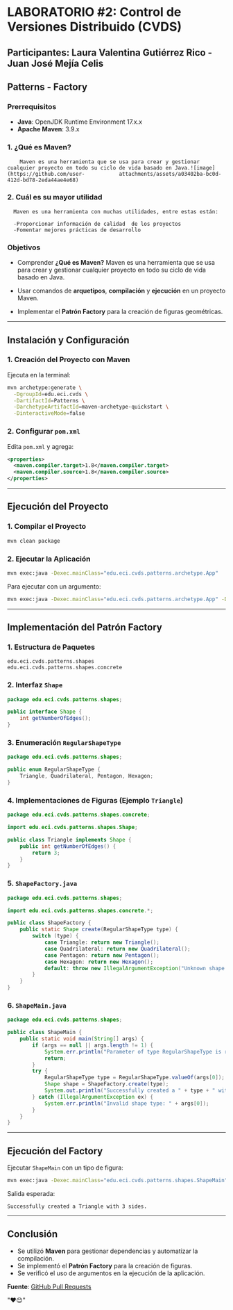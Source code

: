 # LABORATORIO #2: Control de Versiones Distribuido (CVDS)
## Participantes: Laura Valentina Gutiérrez Rico - Juan José Mejía Celis
## Patterns - Factory

### Prerrequisitos
- **Java**: OpenJDK Runtime Environment 17.x.x
- **Apache Maven**: 3.9.x


### 1.	¿Qué es Maven?
```
    Maven es una herramienta que se usa para crear y gestionar cualquier proyecto en todo su ciclo de vida basado en Java.![image](https://github.com/user-           attachments/assets/a03402ba-bc0d-412d-bd78-2eda44ae4e68)

```
### 2.	Cuál es su mayor utilidad
```
  Maven es una herramienta con muchas utilidades, entre estas están:

  -Proporcionar información de calidad  de los proyectos
  -Fomentar mejores prácticas de desarrollo
```

### Objetivos
- Comprender **¿Qué es Maven?**
  Maven es una herramienta que se usa para crear y gestionar cualquier proyecto en todo su ciclo de vida basado en Java.

- Usar comandos de **arquetipos**, **compilación** y **ejecución** en un proyecto Maven.
- Implementar el **Patrón Factory** para la creación de figuras geométricas.

---

## Instalación y Configuración

### 1. Creación del Proyecto con Maven
Ejecuta en la terminal:
```sh
mvn archetype:generate \
  -DgroupId=edu.eci.cvds \
  -DartifactId=Patterns \
  -DarchetypeArtifactId=maven-archetype-quickstart \
  -DinteractiveMode=false
```

### 2. Configurar `pom.xml`
Edita `pom.xml` y agrega:
```xml
<properties>
  <maven.compiler.target>1.8</maven.compiler.target>
  <maven.compiler.source>1.8</maven.compiler.source>
</properties>
```

---

## Ejecución del Proyecto

### 1. Compilar el Proyecto
```sh
mvn clean package
```

### 2. Ejecutar la Aplicación
```sh
mvn exec:java -Dexec.mainClass="edu.eci.cvds.patterns.archetype.App"
```

Para ejecutar con un argumento:
```sh
mvn exec:java -Dexec.mainClass="edu.eci.cvds.patterns.archetype.App" -Dexec.args="Nombre"
```

---

## Implementación del Patrón Factory

### 1. Estructura de Paquetes
```
edu.eci.cvds.patterns.shapes
edu.eci.cvds.patterns.shapes.concrete
```

### 2. Interfaz `Shape`
```java
package edu.eci.cvds.patterns.shapes;

public interface Shape {
    int getNumberOfEdges();
}
```

### 3. Enumeración `RegularShapeType`
```java
package edu.eci.cvds.patterns.shapes;

public enum RegularShapeType {
    Triangle, Quadrilateral, Pentagon, Hexagon;
}
```

### 4. Implementaciones de Figuras (Ejemplo `Triangle`)
```java
package edu.eci.cvds.patterns.shapes.concrete;

import edu.eci.cvds.patterns.shapes.Shape;

public class Triangle implements Shape {
    public int getNumberOfEdges() {
        return 3;
    }
}
```

### 5. `ShapeFactory.java`
```java
package edu.eci.cvds.patterns.shapes;

import edu.eci.cvds.patterns.shapes.concrete.*;

public class ShapeFactory {
    public static Shape create(RegularShapeType type) {
        switch (type) {
            case Triangle: return new Triangle();
            case Quadrilateral: return new Quadrilateral();
            case Pentagon: return new Pentagon();
            case Hexagon: return new Hexagon();
            default: throw new IllegalArgumentException("Unknown shape type");
        }
    }
}
```

### 6. `ShapeMain.java`
```java
package edu.eci.cvds.patterns.shapes;

public class ShapeMain {
    public static void main(String[] args) {
        if (args == null || args.length != 1) {
            System.err.println("Parameter of type RegularShapeType is required.");
            return;
        }
        try {
            RegularShapeType type = RegularShapeType.valueOf(args[0]);
            Shape shape = ShapeFactory.create(type);
            System.out.println("Successfully created a " + type + " with " + shape.getNumberOfEdges() + " sides.");
        } catch (IllegalArgumentException ex) {
            System.err.println("Invalid shape type: " + args[0]);
        }
    }
}
```

---

## Ejecución del Factory

Ejecutar `ShapeMain` con un tipo de figura:
```sh
mvn exec:java -Dexec.mainClass="edu.eci.cvds.patterns.shapes.ShapeMain" -Dexec.args="Triangle"
```
Salida esperada:
```
Successfully created a Triangle with 3 sides.
```

---

## Conclusión
- Se utilizó **Maven** para gestionar dependencias y automatizar la compilación.
- Se implementó el **Patrón Factory** para la creación de figuras.
- Se verificó el uso de argumentos en la ejecución de la aplicación.

**Fuente**: [GitHub Pull Requests](https://docs.github.com/en/pull-requests)  


"❤️😊"

